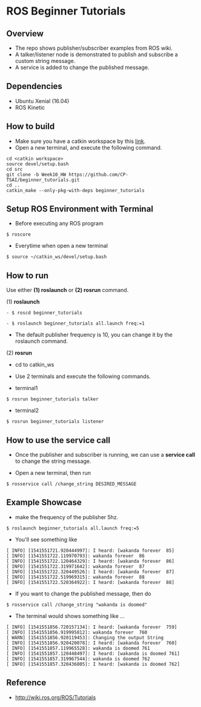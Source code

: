 # ROS Beginner Tutorials


## Overview
- The repo shows publisher/subscriber examples from ROS wiki.  
- A talker/listener node is demonstrated to publish and subscribe a custom string message.
- A service is added to change the published message.


## Dependencies
- Ubuntu Xenial (16.04)  
- ROS Kinetic  


## How to build
- Make sure you have a catkin workspace by this [link](http://wiki.ros.org/catkin/Tutorials/create_a_workspace).  
- Open a new terminal, and execute the following command.  
```
cd <catkin workspace>
source devel/setup.bash
cd src
git clone -b Week10_HW https://github.com/CP-TSAI/beginner_tutorials.git
cd ..
catkin_make --only-pkg-with-deps beginner_tutorials
```


## Setup ROS Environment with Terminal
- Before executing any ROS program
```
$ roscore
```

- Everytime when open a new terminal
```
$ source ~/catkin_ws/devel/setup.bash
```



## How to run

Use either **(1) roslaunch** or **(2) rosrun** command.


(1) **roslaunch**

```
- $ roscd beginner_tutorials

- $ roslaunch beginner_tutorials all.launch freq:=1
```

- The default publisher frequency is 10, you can change it by the roslaunch command.  


(2) **rosrun**

- cd to catkin_ws

- Use 2 terminals and execute the following commands. 

- terminal1

```
$ rosrun beginner_tutorials talker
```

- terminal2

```
$ rosrun beginner_tutorials listener
```


## How to use the service call

- Once the publisher and subscriber is running, we can use a **service call** to change the string message. 

- Open a new terminal, then run

```
$ rosservice call /change_string DESIRED_MESSAGE
``` 


## Example Showcase

- make the frequency of the publisher 5hz.

```
$ roslaunch beginner_tutorials all.launch freq:=5
```

- You'll see something like
```
[ INFO] [1541551721.920444997]: I heard: [wakanda forever  85]
[ INFO] [1541551722.119970793]: wakanda forever  86
[ INFO] [1541551722.120464329]: I heard: [wakanda forever  86]
[ INFO] [1541551722.319971642]: wakanda forever  87
[ INFO] [1541551722.320449526]: I heard: [wakanda forever  87]
[ INFO] [1541551722.519969315]: wakanda forever  88
[ INFO] [1541551722.520364922]: I heard: [wakanda forever  88]
```

- If you want to change the published message, then do

```
$ rosservice call /change_string "wakanda is doomed"
```	

- The terminal would shows something like ...

```
[ INFO] [1541551856.720157134]: I heard: [wakanda forever  759]
[ INFO] [1541551856.919995812]: wakanda forever  760
[ WARN] [1541551856.920119453]: Changing the output String
[ INFO] [1541551856.920420078]: I heard: [wakanda forever  760]
[ INFO] [1541551857.119965528]: wakanda is doomed 761
[ INFO] [1541551857.120448497]: I heard: [wakanda is doomed 761]
[ INFO] [1541551857.319967544]: wakanda is doomed 762
[ INFO] [1541551857.320436805]: I heard: [wakanda is doomed 762]
```


## Reference
- http://wiki.ros.org/ROS/Tutorials
